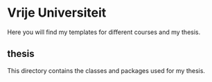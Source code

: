 Vrije Universiteit
==================

Here you will find my templates for different courses and my thesis.


thesis
------

This directory contains the classes and packages used for my thesis.

